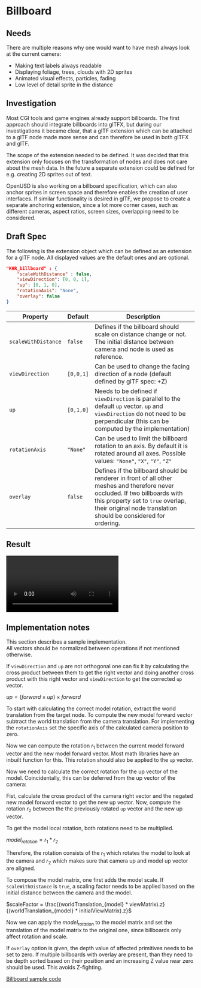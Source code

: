 # Billboard

## Needs

There are multiple reasons why one would want to have mesh always look at the current camera:
* Making text labels always readable
* Displaying foliage, trees, clouds with 2D sprites
* Animated visual effects, particles, fading
* Low level of detail sprite in the distance

## Investigation

Most CGI tools and game engines already support billboards. The first approach should integrate billboards into glTFX, but during our investigations it became clear, that a glTF extension which can be attached to a glTF node made more sense and can therefore be used in both glTFX and glTF.

The scope of the extension needed to be defined. It was decided that this extension only focuses on the transformation of nodes and does not care about the mesh data. In the future a separate extension could be defined for e.g. creating 2D sprites out of text. 

OpenUSD is also working on a billboard specification, which can also anchor sprites in screen space and therefore enables the creation of user interfaces. If similar functionality is desired in glTF, we propose to create a separate anchoring extension, since a lot more corner cases, such as different cameras, aspect ratios, screen sizes, overlapping need to be considered.

## Draft Spec
The following is the extension object which can be defined as an extension for a glTF node. All displayed values are the default ones and are optional.
```JSON
"KHR_billboard" : {
    "scaleWithDistance" : false,
    "viewDirection": [0, 0, 1],
    "up": [0, 1, 0],
    "rotationAxis": "None",
    "overlay": false
}
```

| Property | Default | Description |
| -------- | ------- | ----------- |
| `scaleWithDistance` | `false` |Defines if the billboard should scale on distance change or not. The initial distance between camera and node is used as reference. |
| `viewDirection` | `[0,0,1]` | Can be used to change the facing direction of a node (default defined by glTF spec: +Z)
| `up` | `[0,1,0]` | Needs to be defined if `viewDirection` is parallel to the default `up` vector. `up` and `viewDirection` do not need to be perpendicular (this can be computed by the implementation)
| `rotationAxis` | `"None"` | Can be used to limit the billboard rotation to an axis. By default it is rotated around all axes. Possible values: `"None"`, `"X"`, `"Y"`, `"Z"` 
| `overlay` | `false` | Defines if the billboard should be renderer in front of all other meshes and therefore never occluded. If two billboards with this property set to `true` overlap, their original node translation should be considered for ordering.

## Result
![Billboard video](videos/billboards.mp4)

## Implementation notes
This section describes a sample implementation.\
All vectors should be normalized between operations if not mentioned otherwise. 

If `viewDirection` and `up` are not orthogonal one can fix it by calculating the cross product between them to get the right vector and doing another cross product with this right vector and `viewDirection` to get the corrected `up` vector.

$up = (forward \times up) \times forward$

To start with calculating the correct model rotation, extract the world translation from the target node. To compute the new model forward vector subtract the world translation from the camera translation. For implementing the `rotationAxis` set the specific axis of the calculated camera position to zero.

Now we can compute the rotation $r_1$ between the current model forward vector and the new model forward vector. Most math libraries have an inbuilt function for this. This rotation should also be applied to the `up` vector.

Now we need to calculate the correct rotation for the up vector of the model. Coincidentally, this can be deferred from the up vector of the camera:

Fist, calculate the cross product of the camera right vector and the negated new model forward vector to get the new up vector. Now, compute the rotation $r_2$ between the the previously rotated `up` vector and the new up vector.

To get the model local rotation, both rotations need to be multiplied.

$model_{rotation} = r_1 * r_2$

Therefore, the rotation consists of the $r_1$ which rotates the model to look at the camera and $r_2$ which makes sure that camera up and model up vector are aligned.

To compose the model matrix, one first adds the model scale. If `scaleWithDistance` is `true`, a scaling factor needs to be applied based on the initial distance between the camera and the model.

$scaleFactor = \frac{(worldTranslation_{model} * viewMatrix).z}{(worldTranslation_{model} * initialViewMatrix).z}$

Now we can apply the $model_{rotation}$ to the model matrix and set the translation of the model matrix to the original one, since billboards only affect rotation and scale.

If `overlay` option is given, the depth value of affected primitives needs to be set to zero. If multiple billboards with overlay are present, than they need to be depth sorted based on their position and an increasing Z value near zero should be used. This avoids Z-fighting.

[Billboard sample code](https://github.com/KhronosGroup/glTF-Sample-Viewer/blob/87dcecf011e8626f50ca780c0258f8dd919f262a/source/gltf/scene.js#L36)
